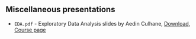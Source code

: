 ## Miscellaneous presentations

- `EDA.pdf` - Exploratory Data Analysis slides by Aedin Culhane, [Download](http://bcb.dfci.harvard.edu/~aedin/courses/BostonBioc/EDA.pdf), [Course page](http://bcb.dfci.harvard.edu/~aedin/courses/BostonBioc/)


